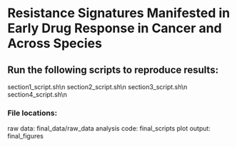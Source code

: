 # Resistance Signatures Manifested in Early Drug Response in Cancer and Across Species

## Run the following scripts to reproduce results:
section1_script.sh\n
section2_script.sh\n
section3_script.sh\n
section4_script.sh\n

### File locations: 

raw data: final_data/raw_data
analysis code: final_scripts
plot output: final_figures
